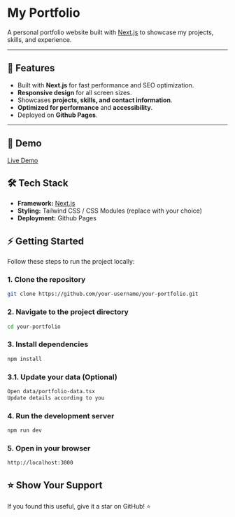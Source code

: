 # My Portfolio

A personal portfolio website built with [Next.js](https://nextjs.org/) to showcase my projects, skills, and experience.

---

## 🚀 Features
- Built with **Next.js** for fast performance and SEO optimization.
- **Responsive design** for all screen sizes.
- Showcases **projects, skills, and contact information**.
- **Optimized for performance** and **accessibility**.
- Deployed on **Github Pages**.

---

## 📸 Demo
[Live Demo](https://zeeshanayaz.github.io)

## 🛠️ Tech Stack
- **Framework:** [Next.js](https://nextjs.org/)
- **Styling:** Tailwind CSS / CSS Modules (replace with your choice)
- **Deployment:** Github Pages

## ⚡ Getting Started
Follow these steps to run the project locally:

### 1. Clone the repository
```bash
git clone https://github.com/your-username/your-portfolio.git
```

### 2. Navigate to the project directory
```bash
cd your-portfolio
```

### 3. Install dependencies
```bash
npm install
```

### 3.1. Update your data (Optional)
```bash
Open data/portfolio-data.tsx
Update details according to you
```

### 4. Run the development server
```bash
npm run dev
```

### 5. Open in your browser
```bash
http://localhost:3000
```

## ⭐ Show Your Support
If you found this useful, give it a star on GitHub! ⭐

